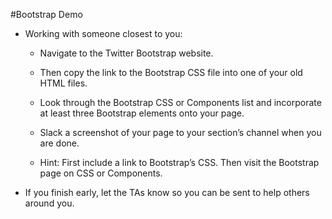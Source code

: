 #Bootstrap Demo

* Working with someone closest to you:

  * Navigate to the Twitter Bootstrap website.

  * Then copy the link to the Bootstrap CSS file into one of your old HTML files.

  * Look through the Bootstrap CSS or Components list and incorporate at least three Bootstrap elements onto your page.

  * Slack a screenshot of your page to your section’s channel when you are done.

  * Hint: First include a link to Bootstrap’s CSS. Then visit the Bootstrap page on CSS or Components. 

* If you finish early, let the TAs know so you can be sent to help others around you.